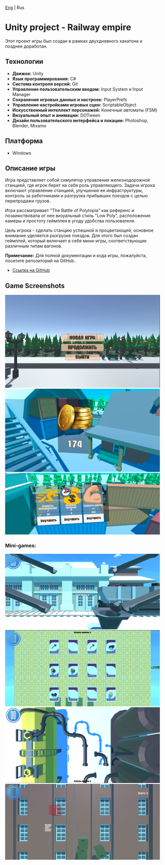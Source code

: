 ﻿[Eng](../README.md) | Rus

# Unity project - Railway empire

Этот проект игры был создан в рамках двухдневного хакатона и позднее доработан.

## Технологии

* **Движок:** Unity
* **Язык программирования:** C#
* **Система контроля версий:** Git
* **Управление пользовательским вводом:** Input System и Input Manager
* **Сохранение игровых данных и настроек:** PlayerPrefs
* **Управление настройками игровых сцен:** ScriptableObject
* **Искусственный интеллект персонажей:** Конечные автоматы (FSM)
* **Визуальный опыт и анимации:** DOTween
* **Дизайн пользовательского интерфейса и локации:** Photoshop, Blender, Mixamo

## Платформа

* Windows

## Описание игры

Игра представляет собой симулятор управления железнодорожной станцией, где игрок берет на себя роль управляющего. Задачи
игрока включают управление станцией, улучшение ее инфраструктуры, контроль за работниками и разгрузка прибывших поездов
с целью перепродажи грузов.

Игра рассматривает "The Battle of Polytopia" как референс и позаимствовала от нее визуальный стиль "Low Poly",
расположение камеры и простоту геймплея в угоду удобства пользователя.

Цель игрока - сделать станцию успешной и процветающей, основное внимание уделяется разгрузке поездов. Для этого был
создан геймплей, который включает в себя мини-игры, соответствующие различным типам вагонов.

**Примечание:** Для полной документации и кода игры, пожалуйста, посетите репозиторий на GitHub.

* [Ссылка на GitHub](https://github.com/ShutovKS/RailwayEmpire)

## Game Screenshots

![Main Menu](../Screenshots/main_menu.png)
![Money](../Screenshots/money.png)
![Skills](../Screenshots/skills.png)

### Mini-games:

![Coal game](../Screenshots/coal_game.png)
![Memp game](../Screenshots/memp_game.png)
![Pipe game](../Screenshots/pipe_game.png)
![Tower blocks game](../Screenshots/tower_blocks_game.png)